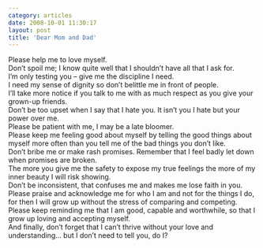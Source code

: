 ```yaml
---
category: articles
date: 2008-10-01 11:30:17
layout: post
title: 'Dear Mom and Dad'
---
```


<p>Please help me to love myself. <br >Don’t spoil me; I know quite well that I shouldn’t have all that I ask for.<br >I’m only testing you – give me the discipline I need.<br >I need my sense of dignity so don’t belittle me in front of people.<br >I’ll take more notice if you talk to me with as much respect as you give your grown-up friends.<br >Don’t be too upset when I say that I hate you. It isn’t you I hate but your power over me.<br >Please be patient with me, I may be a late bloomer.<br >Please keep me feeling good about myself by telling the good things about myself more often than you tell me of the bad things you don’t like.<br >Don’t bribe me or make rash promises. Remember that I feel badly let down when promises are broken.<br >The more you give me the safety to expose my true feelings the more of my inner beauty I will risk showing.<br >Don’t be inconsistent, that confuses me and makes me lose faith in you.<br >Please praise and acknowledge me for who I am and not for the things I do, for then I will grow up without the stress of comparing and competing.<br >Please keep reminding me that I am good, capable and worthwhile, so that I grow up loving and accepting myself.<br >And finally, don’t forget that I can’t thrive without your love and understanding… but I don’t need to tell you, do I?</p>
